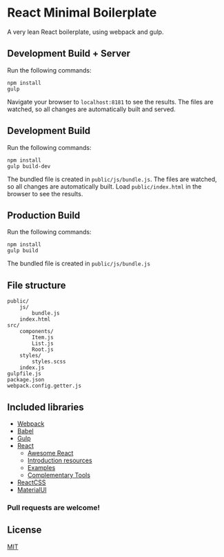 # React Minimal Boilerplate

A very lean React boilerplate, using webpack and gulp.

## Development Build + Server
Run the following commands:
```
npm install
gulp
```
Navigate your browser to `localhost:8181` to see the results. The files are watched, so all changes are automatically built and served.

## Development Build
Run the following commands:
```
npm install
gulp build-dev
```
The bundled file is created in `public/js/bundle.js`. The files are watched, so all changes are automatically built.
Load `public/index.html` in the browser to see the results.

## Production Build
Run the following commands:
```
npm install
gulp build
```
The bundled file is created in `public/js/bundle.js`

## File structure
```
public/
    js/
        bundle.js
    index.html
src/
    components/
        Item.js
        List.js
        Root.js
    styles/
        styles.scss
    index.js
gulpfile.js
package.json
webpack.config.getter.js
```

## Included libraries
- [Webpack](http://webpack.github.io/)
- [Babel](https://babeljs.io/)
- [Gulp](http://gulpjs.com/)
- [React](http://facebook.github.io/react/)
    - [Awesome React](https://github.com/enaqx/awesome-react)
    - [Introduction resources](https://github.com/facebook/react/wiki/Articles-and-Videos)
    - [Examples](https://github.com/facebook/react/wiki/Examples)
    - [Complementary Tools](https://github.com/facebook/react/wiki/Complementary-Tools)
- [ReactCSS](http://reactcss.com/)
- [MaterialUI](http://material-ui.com/)

### Pull requests are welcome!

## License

[MIT](http://rem.mit-license.org)
